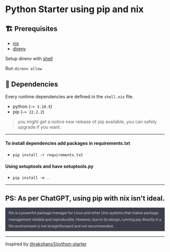 # Python Starter using pip and nix

## 🏗️ Prerequisites

- [nix](https://nix.dev/tutorials/install-nix)
- [direnv](https://direnv.net/docs/installation.html)

Setup direnv with [shell](https://direnv.net/docs/hook.html)

Run `direnv allow`

## 🚧 Dependencies

Every runtime dependencies are defined in the `shell.nix` file.

- python (`~> 3.10.5`)
- pip (`~> 22.2.2`)

> you might get a notice new release of pip available, you can safely upgrade if you want.

---

#### To install dependencies add packages in requirements.txt

- `pip install -r requirements.txt`

#### Using setuptools and have setuptools.py

- `pip install -e .`

---

## PS: As per ChatGPT, using pip with nix isn't ideal.

![response](./response.png)

---

Inspired by [@rakshans1/python-starter](github.com/rakshans1/python-starter)
